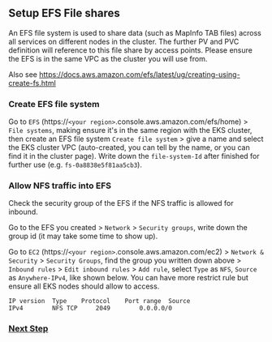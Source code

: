 ## Setup EFS File shares

An EFS file system is used to share data (such as MapInfo TAB files) across all services on different nodes in the cluster. The further PV and PVC definition will reference to this file share by access points. Please ensure the EFS is in the same VPC as the cluster you will use from.

Also see https://docs.aws.amazon.com/efs/latest/ug/creating-using-create-fs.html

### Create EFS file system

Go to `EFS` (https://`<your region>`.console.aws.amazon.com/efs/home) > `File systems`, making ensure it's in the same region with the EKS cluster, then create an EFS file system `Create file system` > give a name and select the EKS cluster VPC (auto-created, you can tell by the name, or you can find it in the cluster page). Write down the `file-system-Id` after finished for further use (e.g. `fs-0a8838e5f81aa5cb3`).

### Allow NFS traffic into EFS

Check the security group of the EFS if the NFS traffic is allowed for inbound. 

Go to the EFS you created > `Network` > `Security groups`, write down the group id (it may take some time to show up).

Go to `EC2` (https://`<your region>`.console.aws.amazon.com/ec2) > `Network & Security` > `Security Groups`, find the group you written down above > `Inbound rules` > `Edit inbound rules` > `Add rule`, select `Type` as `NFS`, `Source` as `Anywhere-IPv4`, like shown below. You can have more restrict rule but ensure all EKS nodes should allow to access.
```
IP version	Type	Protocol	Port range	Source
IPv4		NFS	TCP		2049		0.0.0.0/0
```

### [Next Step](prepare-repository-database.md)
